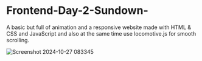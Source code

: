 # Frontend-Day-2-Sundown-
A basic but full of animation and a responsive website made with HTML &amp; CSS and JavaScript and also at the same time use locomotive.js for smooth scrolling.

![Screenshot 2024-10-27 083345](https://github.com/user-attachments/assets/38a88b3f-b475-487b-8639-844db8be8057)


